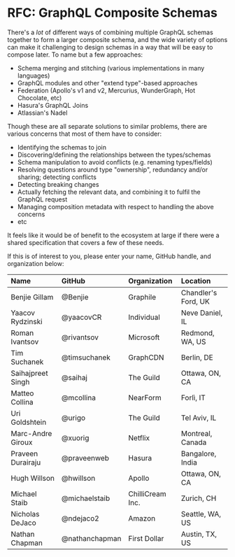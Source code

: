 # RFC: GraphQL Composite Schemas

There's a _lot_ of different ways of combining multiple GraphQL schemas together to form a larger composite schema, and the wide variety of options can make it challenging to design schemas in a way that will be easy to compose later. To name but a few approaches:

- Schema merging and stitching (various implementations in many languages)
- GraphQL modules and other "extend type"-based approaches
- Federation (Apollo's v1 and v2, Mercurius, WunderGraph, Hot Chocolate, etc)
- Hasura's GraphQL Joins
- Atlassian's Nadel

Though these are all separate solutions to similar problems, there are various concerns that most of them have to consider:

- Identifying the schemas to join
- Discovering/defining the relationships between the types/schemas
- Schema manipulation to avoid conflicts (e.g. renaming types/fields)
- Resolving questions around type "ownership", redundancy and/or sharing; detecting conflicts
- Detecting breaking changes
- Actually fetching the relevant data, and combining it to fulfil the GraphQL request
- Managing composition metadata with respect to handling the above concerns
- etc

It feels like it would be of benefit to the ecosystem at large if there were a shared specification that covers a few of these needs.

If this is of interest to you, please enter your name, GitHub handle, and organization below:

| Name              | GitHub         | Organization     | Location            |
| :---------------- | :------------- | :--------------- | :------------------ |
| Benjie Gillam     | @Benjie        | Graphile         | Chandler's Ford, UK |
| Yaacov Rydzinski  | @yaacovCR      | Individual       | Neve Daniel, IL     |
| Roman Ivantsov    | @rivantsov     | Microsoft        | Redmond, WA, US     |
| Tim Suchanek      | @timsuchanek   | GraphCDN         | Berlin, DE          |
| Saihajpreet Singh | @saihaj        | The Guild        | Ottawa, ON, CA      |
| Matteo Collina    | @mcollina      | NearForm         | Forlì, IT           |
| Uri Goldshtein    | @urigo         | The Guild        | Tel Aviv, IL        |
| Marc-Andre Giroux | @xuorig        | Netflix          | Montreal, Canada    |
| Praveen Durairaju | @praveenweb    | Hasura           | Bangalore, India    |
| Hugh Willson      | @hwillson      | Apollo           | Ottawa, ON, CA      |
| Michael Staib     | @michaelstaib  | ChilliCream Inc. | Zurich, CH          |
| Nicholas DeJaco   | @ndejaco2      | Amazon           | Seattle, WA, US     |
| Nathan Chapman    | @nathanchapman | First Dollar     | Austin, TX, US      |
